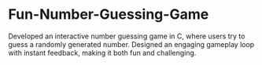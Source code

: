 # Fun-Number-Guessing-Game
Developed an interactive number guessing game in C, where users try to guess a randomly generated number. Designed an engaging gameplay loop with instant feedback, making it both fun and challenging.